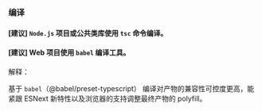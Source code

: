 ### 编译

#### [建议] `Node.js` 项目或公共类库使用 `tsc` 命令编译。

#### [建议] Web 项目使用 `babel` 编译工具。

解释：

基于 `babel`（@babel/preset-typescript） 编译对产物的兼容性可控度更高，能紧跟 ESNext 新特性以及浏览器的支持调整最终产物的 polyfill。
